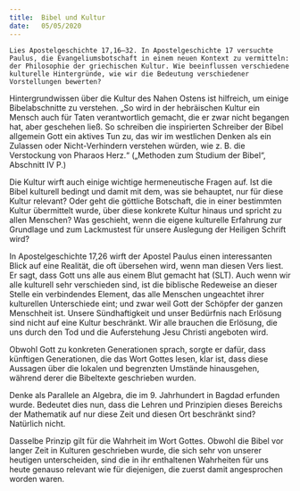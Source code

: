 ```yaml
---
title:  Bibel und Kultur
date:   05/05/2020
---
```


`Lies Apostelgeschichte 17,16–32. In Apostelgeschichte 17 versuchte Paulus, die Evangeliumsbotschaft in einem neuen Kontext zu vermitteln: der Philosophie der griechischen Kultur. Wie beeinflussen verschiedene kulturelle Hintergründe, wie wir die Bedeutung verschiedener Vorstellungen bewerten?`

Hintergrundwissen über die Kultur des Nahen Ostens ist hilfreich, um einige Bibelabschnitte zu verstehen. „So wird in der hebräischen Kultur ein Mensch auch für Taten verantwortlich gemacht, die er zwar nicht begangen hat, aber geschehen ließ. So schreiben die inspirierten Schreiber der Bibel allgemein Gott ein aktives Tun zu, das wir im westlichen Denken als ein Zulassen oder Nicht-Verhindern verstehen würden, wie z. B. die Verstockung von Pharaos Herz.“ („Methoden zum Studium der Bibel“, Abschnitt IV P.)

Die Kultur wirft auch einige wichtige hermeneutische Fragen auf. Ist die Bibel kulturell bedingt und damit mit dem, was sie behauptet, nur für diese Kultur relevant? Oder geht die göttliche Botschaft, die in einer bestimmten Kultur übermittelt wurde, über diese konkrete Kultur hinaus und spricht zu allen Menschen? Was geschieht, wenn die eigene kulturelle Erfahrung zur Grundlage und zum Lackmustest für unsere Auslegung der Heiligen Schrift wird?

In Apostelgeschichte 17,26 wirft der Apostel Paulus einen interessanten Blick auf eine Realität, die oft übersehen wird, wenn man diesen Vers liest. Er sagt, dass Gott uns alle aus einem Blut gemacht hat (SLT). Auch wenn wir alle kulturell sehr verschieden sind, ist die biblische Redeweise an dieser Stelle ein verbindendes Element, das alle Menschen ungeachtet ihrer kulturellen Unterschiede eint; und zwar weil Gott der Schöpfer der ganzen Menschheit ist. Unsere Sündhaftigkeit und unser Bedürfnis nach Erlösung sind nicht auf eine Kultur beschränkt. Wir alle brauchen die Erlösung, die uns durch den Tod und die Auferstehung Jesu Christi angeboten wird.

Obwohl Gott zu konkreten Generationen sprach, sorgte er dafür, dass künftigen Generationen, die das Wort Gottes lesen, klar ist, dass diese Aussagen über die lokalen und begrenzten Umstände hinausgehen, während derer die Bibeltexte geschrieben wurden.

Denke als Parallele an Algebra, die im 9. Jahrhundert in Bagdad erfunden wurde. Bedeutet dies nun, dass die Lehren und Prinzipien dieses Bereichs der Mathematik auf nur diese Zeit und diesen Ort beschränkt sind? Natürlich nicht.

Dasselbe Prinzip gilt für die Wahrheit im Wort Gottes. Obwohl die Bibel vor langer Zeit in Kulturen geschrieben wurde, die sich sehr von unserer heutigen unterscheiden, sind die in ihr enthaltenen Wahrheiten für uns heute genauso relevant wie für diejenigen, die zuerst damit angesprochen worden waren.